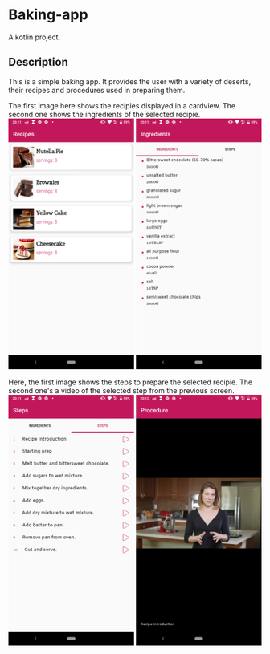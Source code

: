 # Baking-app
A kotlin project. 

## Description
This is a simple baking app.
It provides the user with a variety of deserts, their recipes and procedures used in preparing them.

The first image here shows the recipies displayed in a cardview. The second one shows the ingredients of the selected recipie.
<img src="https://github.com/Czeach/Baking-app/blob/master/screenshots/recipes.png" width="250" height="500" />    <img src="https://github.com/Czeach/Baking-app/blob/master/screenshots/ingredients.png" width="250" height="500" />

Here, the first image shows the steps to prepare the selected recipie. The second one's a video of the selected step from the previous screen.
<img src="https://github.com/Czeach/Baking-app/blob/master/screenshots/steps.png" width="250" height="500" />    <img src="https://github.com/Czeach/Baking-app/blob/master/screenshots/videos.png" width="250" height="500" />
